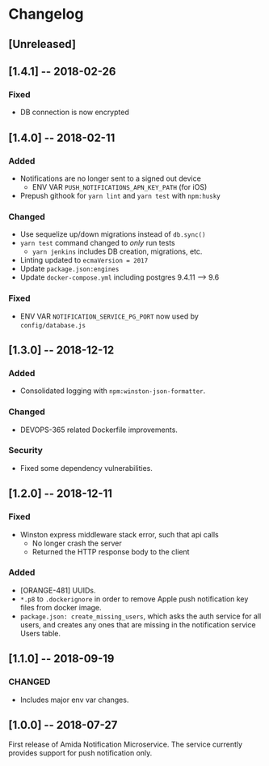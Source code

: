 # Changelog

## [Unreleased]


## [1.4.1] -- 2018-02-26
### Fixed
- DB connection is now encrypted


## [1.4.0] -- 2018-02-11
### Added
- Notifications are no longer sent to a signed out device
  * ENV VAR `PUSH_NOTIFICATIONS_APN_KEY_PATH` (for iOS)
- Prepush githook for `yarn lint` and `yarn test` with `npm:husky`

### Changed
- Use sequelize up/down migrations instead of `db.sync()`
- `yarn test` command changed to _only_ run tests
  * `yarn jenkins` includes DB creation, migrations, etc.
- Linting updated to `ecmaVersion = 2017`
- Update `package.json:engines`
- Update `docker-compose.yml` including postgres 9.4.11 --> 9.6

### Fixed
- ENV VAR `NOTIFICATION_SERVICE_PG_PORT` now used by `config/database.js`


## [1.3.0] -- 2018-12-12
### Added
- Consolidated logging with `npm:winston-json-formatter`.

### Changed
- DEVOPS-365 related Dockerfile improvements.

### Security
- Fixed some dependency vulnerabilities.


## [1.2.0] -- 2018-12-11
### Fixed
- Winston express middleware stack error, such that api calls
  * No longer crash the server
  * Returned the HTTP response body to the client

### Added
- [ORANGE-481] UUIDs.
- `*.p8` to `.dockerignore` in order to remove Apple push notification key files from docker image.
- `package.json: create_missing_users`, which asks the auth service for all users, and creates any ones that are missing in the notification service Users table.


## [1.1.0] -- 2018-09-19
### CHANGED
- Includes major env var changes.


## [1.0.0] -- 2018-07-27
First release of Amida Notification Microservice. The service currently provides support for push notification only.

